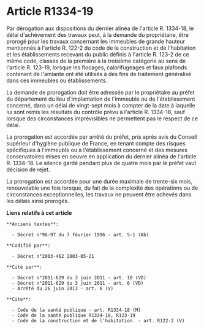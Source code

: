 # Article R1334-19

Par dérogation aux dispositions du dernier alinéa de l'article R. 1334-18, le délai d'achèvement des travaux peut, à la
demande du propriétaire, être prorogé pour les travaux concernant les immeubles de grande hauteur mentionnés à l'article R.
122-2 du code de la construction et de l'habitation et les établissements recevant du public définis à l'article R. 123-2 de
ce même code, classés de la première à la troisième catégorie au sens de l'article R. 123-19, lorsque les flocages,
calorifugeages et faux plafonds contenant de l'amiante ont été utilisés à des fins de traitement généralisé dans ces
immeubles ou établissements.

La demande de prorogation doit être adressée par le propriétaire au préfet du département du lieu d'implantation de
l'immeuble ou de l'établissement concerné, dans un délai de vingt-sept mois à compter de la date à laquelle lui sont remis
les résultats du contrôle prévu à l'article R. 1334-18, sauf lorsque des circonstances imprévisibles ne permettent pas le
respect de ce délai.

La prorogation est accordée par arrêté du préfet, pris après avis du Conseil supérieur d'hygiène publique de France, en
tenant compte des risques spécifiques à l'immeuble ou à l'établissement concerné et des mesures conservatoires mises en
oeuvre en application du dernier alinéa de l'article R. 1334-18. Le silence gardé pendant plus de quatre mois par le préfet
vaut décision de rejet.

La prorogation est accordée pour une durée maximale de trente-six mois, renouvelable une fois lorsque, du fait de la
complexité des opérations ou de circonstances exceptionnelles, les travaux ne peuvent être achevés dans les délais ainsi
prorogés.

**Liens relatifs à cet article**

	**Anciens textes**:

	  - Décret n°96-97 du 7 février 1996 - art. 5-1 (Ab)

	**Codifié par**:

	  - Décret n°2003-462 2003-05-21

	**Cité par**:

	  - Décret n°2011-629 du 3 juin 2011 - art. 10 (VD)
	  - Décret n°2011-629 du 3 juin 2011 - art. 6 (VD)
	  - Arrêté du 26 juin 2013 - art. 6 (V)

	**Cite**:

	  - Code de la santé publique - art. R1334-18 (M)
	  - Code de la santé publique R1334-18, R123-19
	  - Code de la construction et de l'habitation. - art. R122-2 (V)
